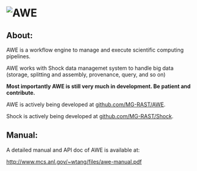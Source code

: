 ![AWE](http://github.com/MG-RAST/AWE/site/assets/img/awe_logo.png)
=====

About:
------

AWE is a workflow engine to manage and execute scientific computing pipelines.

AWE works with Shock data managemet system to handle big data (storage, splitting and assembly, provenance, query, and so on)

**Most importantly AWE  is still very much in development. Be patient and contribute.**

AWE is actively being developed at [github.com/MG-RAST/AWE](http://github.com/MG-RAST/AWE).

Shock is actively being developed at [github.com/MG-RAST/Shock](http://github.com/MG-RAST/Shock).


Manual:
------

A detailed manual and API doc of AWE is available at:

http://www.mcs.anl.gov/~wtang/files/awe-manual.pdf

